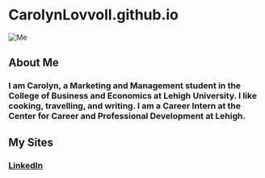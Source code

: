 # CarolynLovvoll.github.io
![Me](https://github.com/CarolynLovvoll/CarolynLovvoll.github.io/blob/master/carloyn.jpg) 
## About Me 
### I am Carolyn, a Marketing and Management student in the College of Business and Economics at Lehigh University. I like cooking, travelling, and writing. I am a Career Intern at the Center for Career and Professional Development at Lehigh. 
## My Sites 
### [LinkedIn](https://www.linkedin.com/in/carolyn-lovvoll-569707136/) 
### 
